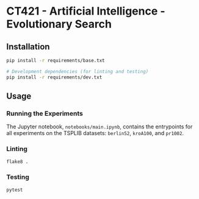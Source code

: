 # CT421 - Artificial Intelligence - Evolutionary Search

## Installation
```sh
pip install -r requirements/base.txt

# Development dependencies (for linting and testing)
pip install -r requirements/dev.txt
```

## Usage
### Running the Experiments
The Jupyter notebook, `notebooks/main.ipynb`, contains the entrypoints for all experiments on the TSPLIB datasets: `berlin52`, `kroA100`, and `pr1002`.

### Linting
```sh
flake8 .
```

### Testing
```sh
pytest
```